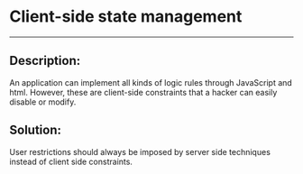 # Client-side state management
-------

## Description:

An application can implement all kinds of logic rules through JavaScript and html.
However, these are client-side constraints that a hacker can easily disable or modify.

## Solution:

User restrictions should always be imposed by server side techniques instead
of client side constraints.

